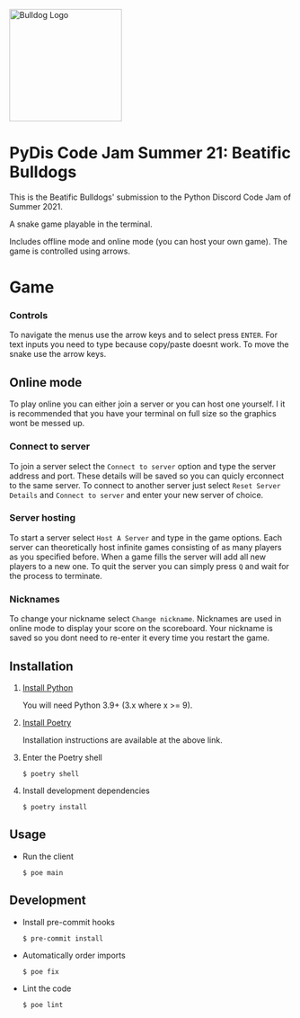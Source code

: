 <img src="images/logo.png" alt="Bulldog Logo" width="200"></img>

# PyDis Code Jam Summer 21: Beatific Bulldogs

This is the Beatific Bulldogs' submission to the Python Discord Code Jam of Summer 2021.

A snake game playable in the terminal.

Includes offline mode and online mode (you can host your own game). The game is controlled using arrows.


# Game
 ### Controls
  To navigate the menus use the arrow keys and to select press `ENTER`. For text inputs you need to type because copy/paste doesnt work.
  To move the snake use the arrow keys.



 ## Online mode

  To play online you can either join a server or you can host one yourself.
  I it is recommended that you have your terminal on full size so the graphics wont
  be messed up.

  ### Connect to server

   To join a server select the `Connect to server` option and type the server address and port.
   These details will be saved so you can quicly erconnect to the same server. To connect to another server 
   just select `Reset Server Details` and `Connect to server` and enter your new server of choice.

  ### Server hosting

   To start a server select `Host A Server` and type in the game options.
   Each server can theoretically host infinite games consisting of as many players as you specified before.
   When a game fills the server will add all new players to a new one. To quit the server you can simply press `Q`
   and wait for the process to terminate.

  ### Nicknames
   To change your nickname select `Change nickname`. Nicknames are used in online mode
   to display your score on the scoreboard. Your nickname is saved so you dont need to re-enter it
   every time you restart the game.


## Installation

 1. [Install Python](https://python.org/downloads)

    You will need Python 3.9+ (3.x where x >= 9).

 2. [Install Poetry](https://python-poetry.org/docs/master/#installation)

    Installation instructions are available at the above link.

 3. Enter the Poetry shell

    ```shell
    $ poetry shell
    ```

 4. Install development dependencies

    ```shell
    $ poetry install
    ```

## Usage

 - Run the client

   ```shell
   $ poe main
   ```

## Development
 - Install pre-commit hooks

    ```shell
    $ pre-commit install
    ```
    
 - Automatically order imports

   ```shell
   $ poe fix
   ```

 - Lint the code

   ```shell
   $ poe lint
   ```
